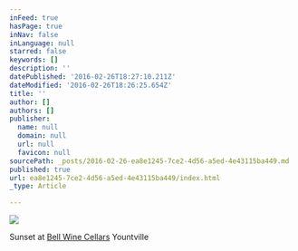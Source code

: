 ```yaml
---
inFeed: true
hasPage: true
inNav: false
inLanguage: null
starred: false
keywords: []
description: ''
datePublished: '2016-02-26T18:27:10.211Z'
dateModified: '2016-02-26T18:26:25.654Z'
title: ''
author: []
authors: []
publisher:
  name: null
  domain: null
  url: null
  favicon: null
sourcePath: _posts/2016-02-26-ea8e1245-7ce2-4d56-a5ed-4e43115ba449.md
published: true
url: ea8e1245-7ce2-4d56-a5ed-4e43115ba449/index.html
_type: Article

---
```

![](https://the-grid-user-content.s3-us-west-2.amazonaws.com/06935601-1b07-4107-a6a2-3c3cb222b6a4.JPG)

Sunset at [Bell Wine Cellars][0] Yountville

[0]: www.bellwine.com